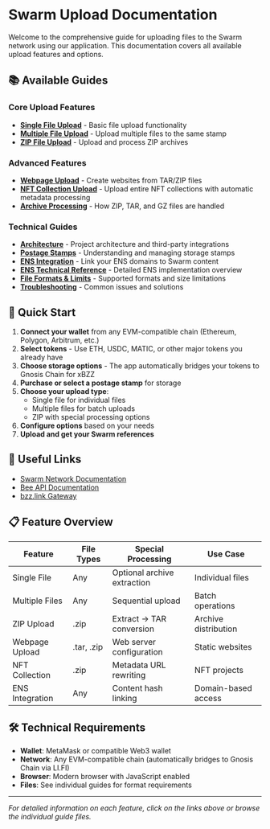 # Swarm Upload Documentation

Welcome to the comprehensive guide for uploading files to the Swarm network using our application. This documentation covers all available upload features and options.

## 📚 Available Guides

### Core Upload Features

- **[Single File Upload](./single-file-upload.md)** - Basic file upload functionality
- **[Multiple File Upload](./multiple-file-upload.md)** - Upload multiple files to the same stamp
- **[ZIP File Upload](./zip-file-upload.md)** - Upload and process ZIP archives

### Advanced Features

- **[Webpage Upload](./webpage-upload.md)** - Create websites from TAR/ZIP files
- **[NFT Collection Upload](./nft-collection-upload.md)** - Upload entire NFT collections with automatic metadata processing
- **[Archive Processing](./archive-processing.md)** - How ZIP, TAR, and GZ files are handled

### Technical Guides

- **[Architecture](./architecture.md)** - Project architecture and third-party integrations
- **[Postage Stamps](./postage-stamps.md)** - Understanding and managing storage stamps
- **[ENS Integration](./ens-integration.md)** - Link your ENS domains to Swarm content
- **[ENS Technical Reference](./ens-technical-reference.md)** - Detailed ENS implementation overview
- **[File Formats & Limits](./file-formats-limits.md)** - Supported formats and size limitations
- **[Troubleshooting](./troubleshooting.md)** - Common issues and solutions

## 🚀 Quick Start

1. **Connect your wallet** from any EVM-compatible chain (Ethereum, Polygon, Arbitrum, etc.)
2. **Select tokens** - Use ETH, USDC, MATIC, or other major tokens you already have
3. **Choose storage options** - The app automatically bridges your tokens to Gnosis Chain for xBZZ
4. **Purchase or select a postage stamp** for storage
5. **Choose your upload type**:
   - Single file for individual files
   - Multiple files for batch uploads
   - ZIP with special processing options
6. **Configure options** based on your needs
7. **Upload and get your Swarm references**

## 🔗 Useful Links

- [Swarm Network Documentation](https://docs.ethswarm.org/)
- [Bee API Documentation](https://docs.ethswarm.org/docs/api-reference/)
- [bzz.link Gateway](https://bzz.link/)

## 📋 Feature Overview

| Feature         | File Types | Special Processing          | Use Case             |
| --------------- | ---------- | --------------------------- | -------------------- |
| Single File     | Any        | Optional archive extraction | Individual files     |
| Multiple Files  | Any        | Sequential upload           | Batch operations     |
| ZIP Upload      | .zip       | Extract → TAR conversion    | Archive distribution |
| Webpage Upload  | .tar, .zip | Web server configuration    | Static websites      |
| NFT Collection  | .zip       | Metadata URL rewriting      | NFT projects         |
| ENS Integration | Any        | Content hash linking        | Domain-based access  |

## 🛠️ Technical Requirements

- **Wallet**: MetaMask or compatible Web3 wallet
- **Network**: Any EVM-compatible chain (automatically bridges to Gnosis Chain via LI.FI)
- **Browser**: Modern browser with JavaScript enabled
- **Files**: See individual guides for format requirements

---

_For detailed information on each feature, click on the links above or browse the individual guide files._
